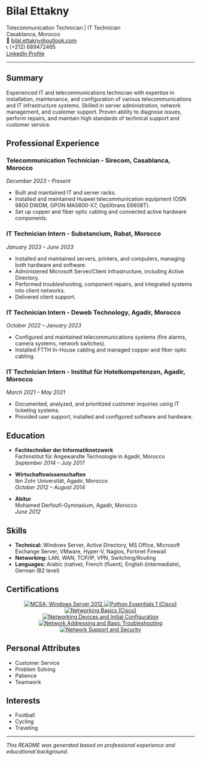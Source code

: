 # Bilal Ettakny

Telecommunication Technician | IT Technician  
Casablanca, Morocco  
📧 bilal.ettakny@outlook.com  
📞 (+212) 689472465  
[LinkedIn Profile](https://www.linkedin.com/in/bilal-ettakny)

---

## Summary

Experienced IT and telecommunications technician with expertise in installation, maintenance, and configuration of various telecommunications and IT infrastructure systems. Skilled in server administration, network management, and customer support. Proven ability to diagnose issues, perform repairs, and maintain high standards of technical support and customer service.

## Professional Experience

### Telecommunication Technician - Sirecom, Casablanca, Morocco
*December 2023 – Present*
- Built and maintained IT and server racks.
- Installed and maintained Huawei telecommunication equipment (OSN 9800 DWDM, GPON MA5800-X7, OptiXtrans E6608T).
- Set up copper and fiber optic cabling and connected active hardware components.

### IT Technician Intern - Substancium, Rabat, Morocco
*January 2023 – June 2023*
- Installed and maintained servers, printers, and computers, managing both hardware and software.
- Administered Microsoft Server/Client infrastructure, including Active Directory.
- Performed troubleshooting, component repairs, and integrated systems into client networks.
- Delivered client support.

### IT Technician Intern - Deweb Technology, Agadir, Morocco
*October 2022 – January 2023*
- Configured and maintained telecommunications systems (fire alarms, camera systems, network switches).
- Installed FTTH In-House cabling and managed copper and fiber optic cabling.

### IT Technician Intern - Institut für Hotelkompetenzen, Agadir, Morocco
*March 2021 – May 2021*
- Documented, analyzed, and prioritized customer inquiries using IT ticketing systems.
- Provided user support, installed and configured software and hardware.

## Education

- **Fachtechniker der Informatiknetzwerk**  
  Fachinstitut für Angewandte Technologie in Agadir, Morocco  
  *September 2014 – July 2017*
  
- **Wirtschaftswissenschaften**  
  Ibn Zohr Universität, Agadir, Morocco  
  *October 2012 – August 2014*

- **Abitur**  
  Mohamed Derfoufi-Gymnasium, Agadir, Morocco  
  *June 2012*

## Skills

- **Technical:** Windows Server, Active Directory, MS Office, Microsoft Exchange Server, VMware, Hyper-V, Nagios, Fortinet Firewall
- **Networking:** LAN, WAN, TCP/IP, VPN, Switching/Routing
- **Languages:** Arabic (native), French (fluent), English (intermediate), German (B2 level)

## Certifications





<p align="center">
  <a href="https://www.credly.com/badges/095a407d-fcae-4c51-803d-b49ed9d2652a">
    <img src="https://images.credly.com/size/35x35/images/845b37d1-09fb-42d5-9559-38abc7b4063d/MCSA_Windows_Server_2012-01.png" alt="MCSA: Windows Server 2012" title="MCSA: Windows Server 2012"/>
  </a>
  <a href="https://www.credly.com/badges/0ad368a2-f166-48b8-b4ed-4f567089c1b6">
    <img src="https://images.credly.com/size/45x45/images/68c0b94d-f6ac-40b1-a0e0-921439eb092e/image.png" alt="Python Essentials 1 (Cisco)" title="Python Essentials 1 (Cisco)"/>
  </a>
  <a href="https://www.credly.com/badges/da6fa297-cf7a-4844-89c9-a457539e4e99">
    <img src="https://images.credly.com/size/45x45/images/5bdd6a39-3e03-4444-9510-ecff80c9ce79/image.png" alt="Networking Basics (Cisco)" title="Networking Basics (Cisco)"/>
  </a>
  <a href="https://www.credly.com/badges/70eb605d-cf79-4374-9583-e7db81b61b3b">
    <img src="https://images.credly.com/size/45x45/images/88316fe8-5651-4e61-a6be-5be1558f049e/image.png" alt="Networking Devices and Initial Configuration" title="Networking Devices and Initial Configuration"/>
  </a>
  <a href="https://www.credly.com/badges/05457a42-12fd-49dc-b64b-6e8068f276f0">
    <img src="https://images.credly.com/size/45x45/images/49c099bd-8542-4f48-8c03-f21799dcaf51/image.png" alt="Network Addressing and Basic Troubleshooting" title="Network Addressing and Basic Troubleshooting"/>
  </a>
  <a href="https://www.credly.com/badges/6e721591-a530-4b67-8b8d-711737579941">
    <img src="https://images.credly.com/size/45x45/images/a4dd891f-7bf5-4938-8241-50dc81e8cc00/image.png" alt="Network Support and Security" title="Network Support and Security"/>
  </a>
</p>



## Personal Attributes

- Customer Service
- Problem Solving
- Patience
- Teamwork

## Interests

- Football
- Cycling
- Traveling

---

*This README was generated based on professional experience and educational background.*
